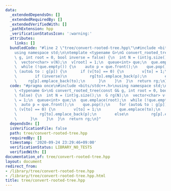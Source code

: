 ```yaml
---
data:
  _extendedDependsOn: []
  _extendedRequiredBy: []
  _extendedVerifiedWith: []
  _pathExtension: hpp
  _verificationStatusIcon: ':warning:'
  attributes:
    links: []
  bundledCode: "#line 2 \"tree/convert-rooted-tree.hpp\"\n#include <bits/stdc++.h>\n\
    using namespace std;\n\ntemplate <typename G>\nG convert_rooted_tree(const G&\
    \ g, int root = 0, bool inverse = false) {\n  int N = (int)g.size();\n  G rg(N);\n\
    \  vector<char> v(N);\n  v[root] = 1;\n  queue<int> que;\n  que.emplace(root);\n\
    \  while (!que.empty()) {\n    auto p = que.front();\n    que.pop();\n    for\
    \ (auto& to : g[p]) {\n      if (v[to] == 0) {\n        v[to] = 1;\n        que.emplace(to);\n\
    \        if (inverse)\n          rg[to].emplace_back(p);\n        else\n     \
    \     rg[p].emplace_back(to);\n      }\n    }\n  }\n  return rg;\n}\n"
  code: "#pragma once\n#include <bits/stdc++.h>\nusing namespace std;\n\ntemplate\
    \ <typename G>\nG convert_rooted_tree(const G& g, int root = 0, bool inverse =\
    \ false) {\n  int N = (int)g.size();\n  G rg(N);\n  vector<char> v(N);\n  v[root]\
    \ = 1;\n  queue<int> que;\n  que.emplace(root);\n  while (!que.empty()) {\n  \
    \  auto p = que.front();\n    que.pop();\n    for (auto& to : g[p]) {\n      if\
    \ (v[to] == 0) {\n        v[to] = 1;\n        que.emplace(to);\n        if (inverse)\n\
    \          rg[to].emplace_back(p);\n        else\n          rg[p].emplace_back(to);\n\
    \      }\n    }\n  }\n  return rg;\n}"
  dependsOn: []
  isVerificationFile: false
  path: tree/convert-rooted-tree.hpp
  requiredBy: []
  timestamp: '2020-09-24 23:29:46+09:00'
  verificationStatus: LIBRARY_NO_TESTS
  verifiedWith: []
documentation_of: tree/convert-rooted-tree.hpp
layout: document
redirect_from:
- /library/tree/convert-rooted-tree.hpp
- /library/tree/convert-rooted-tree.hpp.html
title: tree/convert-rooted-tree.hpp
---
```

